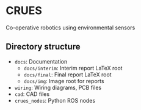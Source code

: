 # CRUES
Co-operative robotics using environmental sensors

## Directory structure

* `docs`: Documentation
  * `docs/interim`: Interim report LaTeX root
  * `docs/final`: Final report LaTeX root
  * `docs/img`: Image root for reports
* `wiring`: Wiring diagrams, PCB files
* `cad`: CAD files
* `crues_nodes`: Python ROS nodes
